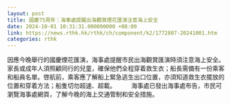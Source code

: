 ```yaml
---
layout: post
title: 國慶75周年｜海事處提醒出海觀賞煙花匯演注意海上安全
date: 2024-10-01 10:31:31.000000000 +08:00
link: https://news.rthk.hk/rthk/ch/component/k2/1772807-20241001.htm
categories: rthk
---
```


因應今晚舉行的國慶煙花匯演，海事處提醒市民出海觀賞匯演時須注意海上安全。家長或成年人須照顧同行的兒童，確保他們全程穿着救生衣；船長需備有一份乘客和船員名單。啓航前，乘客應了解船上緊急逃生出口位置，亦須知道救生衣擺放的位置和穿着方法；船隻切勿超速、超載。
　　
海事處已發出海事處布告，市民可瀏覽海事處網頁，了解今晚的海上交通管制和安全措施。
